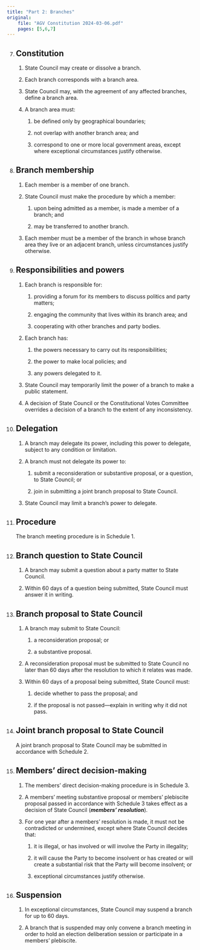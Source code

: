 ```yaml
---
title: "Part 2: Branches"
original:
    file: "AGV Constitution 2024-03-06.pdf"
    pages: [5,6,7]
---
```


7. ## Constitution


    1.  State Council may create or dissolve a branch.

    2.  Each branch corresponds with a branch area.

    3.  State Council may, with the agreement of any affected
        branches, define a branch area.

    4.  A branch area must:

        <subclause-letters>

        1.  be defined only by geographical boundaries;

        2.  not overlap with another branch area; and

        3.  correspond to one or more local government areas, except
            where exceptional circumstances justify otherwise.

        </subclause-letters>

8. ## Branch membership

    1.  Each member is a member of one branch.

    2.  State Council must make the procedure by which a member:

        <subclause-letters>

        1.  upon being admitted as a member, is made a member of a
            branch; and

        2.  may be transferred to another branch.

        </subclause-letters>

    3.  Each member must be a member of the branch in whose branch
        area they live or an adjacent branch, unless circumstances
        justify otherwise.

9. ## Responsibilities and powers

    1.  Each branch is responsible for:

        <subclause-letters>

        1.  providing a forum for its members to discuss politics
            and party matters;

        2.  engaging the community that lives within its branch
            area; and

        3.  cooperating with other branches and party bodies.

        </subclause-letters>

    2.  Each branch has:

        <subclause-letters>

        1.  the powers necessary to carry out its responsibilities;

        2.  the power to make local policies; and

        3.  any powers delegated to it.

        </subclause-letters>

    3.  State Council may temporarily limit the power of a branch to
        make a public statement.

    4.  A decision of State Council or the Constitutional Votes
        Committee overrides a decision of a branch to the extent of
        any inconsistency.

10. ## Delegation

    1.  A branch may delegate its power, including this power to
        delegate, subject to any condition or limitation.

    2.  A branch must not delegate its power to:

        <subclause-letters>

        1.  submit a reconsideration or substantive proposal, or a
            question, to State Council; or

        2.  join in submitting a joint branch proposal to State
            Council.

        </subclause-letters>

    3.  State Council may limit a branch’s power to delegate.

11. ## Procedure

    The branch meeting procedure is in Schedule 1.

12. ## Branch question to State Council

    1.  A branch may submit a question about a party matter to State
        Council.

    2.  Within 60 days of a question being submitted, State Council must
        answer it in writing.

13. ## Branch proposal to State Council

    1.  A branch may submit to State Council:

        <subclause-letters>

        1.  a reconsideration proposal; or

        2.  a substantive proposal.

        </subclause-letters>

    2.  A reconsideration proposal must be submitted to State Council no
        later than 60 days after the resolution to which it relates was
        made.

    3.  Within 60 days of a proposal being submitted, State Council
        must:

        <subclause-letters>

        1.  decide whether to pass the proposal; and

        2.  if the proposal is not passed—explain in writing why it did
            not pass.

        </subclause-letters>

14. ## Joint branch proposal to State Council

    A joint branch proposal to State Council may be submitted in accordance
    with Schedule 2.

15. ## Members’ direct decision-making

    1.  The members’ direct decision-making procedure is in Schedule 3.

    2.  A members’ meeting substantive proposal or members’ plebiscite
        proposal passed in accordance with Schedule 3 takes effect as a
        decision of State Council (***members’ resolution***).

    3.  For one year after a members’ resolution is made, it must not be
        contradicted or undermined, except where State Council decides
        that:

        <subclause-letters>

        1.  it is illegal, or has involved or will involve the Party in
            illegality;

        2.  it will cause the Party to become insolvent or has created
            or will create a substantial risk that the Party will become
            insolvent; or

        3.  exceptional circumstances justify otherwise.

        </subclause-letters>

16. ## Suspension

    1.  In exceptional circumstances, State Council may suspend a branch
    for up to 60 days.

    2.  A branch that is suspended may only convene a branch meeting in
        order to hold an election deliberation session or participate in
        a members’ plebiscite.



